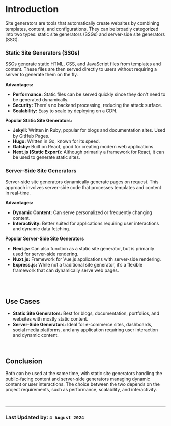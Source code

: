 <br/>

# Introduction

Site generators are tools that automatically create websites by combining templates, content, and configurations. They can be broadly categorized into two types: static site generators (SSGs) and server-side site generators (SSG).

### Static Site Generators (SSGs)

SSGs generate static HTML, CSS, and JavaScript files from templates and content. These files are then served directly to users without requiring a server to generate them on the fly.

**Advantages:**

- **Performance:** Static files can be served quickly since they don't need to be generated dynamically.
- **Security:** There's no backend processing, reducing the attack surface.
- **Scalability:** Easy to scale by deploying on a CDN.

**Popular Static Site Generators:**

- **Jekyll:** Written in Ruby, popular for blogs and documentation sites. Used by GitHub Pages.
- **Hugo:** Written in Go, known for its speed.
- **Gatsby:** Built on React, good for creating modern web applications.
- **Next.js (Static Export):** Although primarily a framework for React, it can be used to generate static sites.



### Server-Side Site Generators

Server-side site generators dynamically generate pages on request. This approach involves server-side code that processes templates and content in real-time.

**Advantages:**

- **Dynamic Content:** Can serve personalized or frequently changing content.
- **Interactivity:** Better suited for applications requiring user interactions and dynamic data fetching.

**Popular Server-Side Site Generators**

- **Next.js:** Can also function as a static site generator, but is primarily used for server-side rendering.
- **Nuxt.js:** Framework for Vue.js applications with server-side rendering.
- **Express.js:** While not a traditional site generator, it’s a flexible framework that can dynamically serve web pages.

<br/>
<br/>

## Use Cases

- **Static Site Generators:** Best for blogs, documentation, portfolios, and websites with mostly static content.
- **Server-Side Generators:** Ideal for e-commerce sites, dashboards, social media platforms, and any application requiring user interaction and dynamic content.

<br/>

## Conclusion

Both can be used at the same time, with static site generators handling the public-facing content and server-side generators managing dynamic content or user interactions. The choice between the two depends on the project requirements, such as performance, scalability, and interactivity.
  
<br/>
<hr/>

### Last Updated by: `4 August 2024`